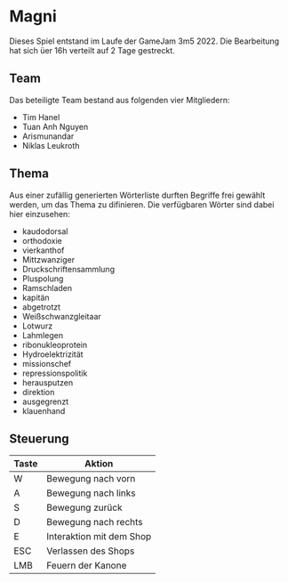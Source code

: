 # Magni
Dieses Spiel entstand im Laufe der GameJam 3m5 2022. Die Bearbeitung hat sich üer 16h verteilt auf 2 Tage gestreckt.

## Team
Das beteiligte Team bestand aus folgenden vier Mitgliedern:
- Tim Hanel
- Tuan Anh Nguyen
- Arismunandar
- Niklas Leukroth

## Thema
Aus einer zufällig generierten Wörterliste durften Begriffe frei gewählt werden, um das Thema zu difinieren.
Die verfügbaren Wörter sind dabei hier einzusehen:
- kaudodorsal
- orthodoxie
- vierkanthof
- Mittzwanziger
- Druckschriftensammlung
- Pluspolung
- Ramschladen
- kapitän
- abgetrotzt
- Weißschwanzgleitaar
- Lotwurz
- Lahmlegen
- ribonukleoprotein
- Hydroelektrizität
- missionschef
- repressionspolitik
- herausputzen
- direktion
- ausgegrenzt
- klauenhand

## Steuerung
| Taste  |  Aktion |
|---|---|
| W  |  Bewegung nach vorn |
| A  |  Bewegung nach links |
| S  | Bewegung zurück  |
|  D | Bewegung nach rechts  |
|  E | Interaktion mit dem Shop  |
| ESC  | Verlassen des Shops  |
| LMB  |  Feuern der Kanone |
